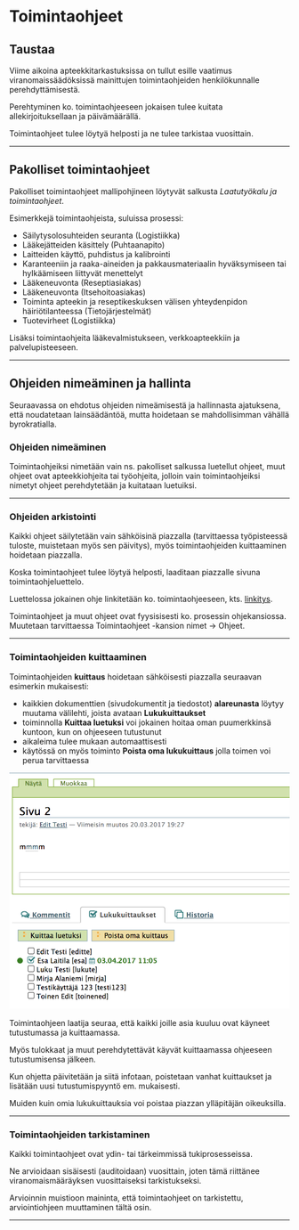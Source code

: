 # Toimintaohjeet


## Taustaa 

Viime aikoina apteekkitarkastuksissa on tullut esille vaatimus viranomaissäädöksissä mainittujen toimintaohjeiden henkilökunnalle perehdyttämisestä.

Perehtyminen ko. toimintaohjeeseen jokaisen tulee kuitata allekirjoituksellaan ja päivämäärällä.

Toimintaohjeet tulee löytyä helposti ja ne tulee tarkistaa vuosittain.

----

## Pakolliset toimintaohjeet

Pakolliset toimintaohjeet mallipohjineen löytyvät salkusta _Laatutyökalu ja toimintaohjeet_.

Esimerkkejä toimintaohjeista, suluissa prosessi:

- Säilytysolosuhteiden seuranta (Logistiikka) 
- Lääkejätteiden käsittely (Puhtaanapito)
- Laitteiden käyttö, puhdistus ja kalibrointi 
- Karanteeniin ja raaka-aineiden ja pakkausmateriaalin hyväksymiseen tai hylkäämiseen liittyvät menettelyt 
- Lääkeneuvonta (Reseptiasiakas)
- Lääkeneuvonta (Itsehoitoasiakas)
- Toiminta apteekin ja reseptikeskuksen välisen yhteydenpidon häiriötilanteessa (Tietojärjestelmät)
- Tuotevirheet (Logistiikka)

Lisäksi toimintaohjeita lääkevalmistukseen, verkkoapteekkiin ja palvelupisteeseen.

----

## Ohjeiden nimeäminen ja hallinta

Seuraavassa on ehdotus ohjeiden nimeämisestä ja hallinnasta ajatuksena, että noudatetaan lainsäädäntöä, mutta hoidetaan se mahdollisimman vähällä byrokratialla.

### Ohjeiden nimeäminen

Toimintaohjeiksi nimetään vain ns. pakolliset salkussa luetellut ohjeet, muut ohjeet ovat apteekkiohjeita tai työohjeita, jolloin vain toimintaohjeiksi nimetyt ohjeet perehdytetään ja kuitataan luetuiksi.

----

### Ohjeiden arkistointi

Kaikki ohjeet säilytetään vain sähköisinä piazzalla (tarvittaessa työpisteessä tuloste, muistetaan myös sen päivitys), myös toimintaohjeiden kuittaaminen hoidetaan piazzalla.

Koska toimintaohjeet tulee löytyä helposti, laaditaan piazzalle sivuna toimintaohjeluettelo.

Luettelossa jokainen ohje linkitetään ko. toimintaohjeeseen, kts. [linkitys](dokumentin_tekeminen/#dokumenttien-linkitys).

Toimintaohjeet ja muut ohjeet ovat fyysisisesti ko. prosessin ohjekansiossa. Muutetaan tarvittaessa Toimintaohjeet -kansion nimet -> Ohjeet. 

----

### Toimintaohjeiden kuittaaminen

Toimintaohjeiden __kuittaus__ hoidetaan sähköisesti piazzalla seuraavan esimerkin mukaisesti:

* kaikkien dokumenttien (sivudokumentit ja tiedostot) __alareunasta__ löytyy muutama välilehti,
joista avataan __Lukukuittaukset__
* toiminnolla __Kuittaa luetuksi__ voi jokainen hoitaa oman puumerkkinsä kuntoon, kun on ohjeeseen tutustunut
* aikaleima tulee mukaan automaattisesti
* käytössä on myös toiminto __Poista oma lukukuittaus__ jolla toimen voi perua tarvittaessa

![Image](kuvat/kuva155.png)

Toimintaohjeen laatija seuraa, että kaikki joille asia kuuluu ovat käyneet tutustumassa ja kuittaamassa.

Myös tulokkaat ja muut perehdytettävät käyvät kuittaamassa ohjeeseen tutustumisensa jälkeen.

Kun ohjetta päivitetään ja siitä infotaan, poistetaan vanhat kuittaukset ja lisätään uusi tutustumispyyntö em. mukaisesti.

Muiden kuin omia lukukuittauksia voi poistaa piazzan ylläpitäjän oikeuksilla.

----

### Toimintaohjeiden tarkistaminen 

Kaikki toimintaohjeet ovat ydin- tai tärkeimmissä tukiprosesseissa.

Ne arvioidaan sisäisesti (auditoidaan) vuosittain, joten tämä riittänee viranomaismääräyksen vuosittaiseksi tarkistukseksi.

Arvioinnin muistioon maininta, että toimintaohjeet on tarkistettu, arviointiohjeen muuttaminen tältä osin.

----
